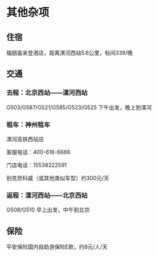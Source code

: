 # 其他杂项

## 住宿

福朋喜来登酒店，距离漯河西站5.6公里，标间339/晚

## 交通

### 去程：北京西站——漯河西站

G503/G587/G521/G585/G523/G525 下午出发，晚上到漯河

### 租车：神州租车

漯河高铁西站店

客服电话：400-616-6666

门店电话：15538322591

别克昂科威（或其他类似车型）约300元/天

### 返程：漯河西站——北京西站

G508/G510 早上出发，中午到北京

## 保险

平安保险国内自助游保险E款，约8元/人/天